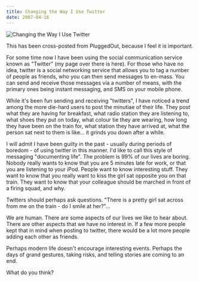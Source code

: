 ```yaml
---
title: Changing the Way I Use Twitter
date: 2007-04-16
---
```


![Changing the Way I Use Twitter](https://source.unsplash.com/vP3pnOoCiYE/1600x900)

This has been cross-posted from PluggedOut, because I feel it is important.

For some time now I have been using the social communication service known as "Twitter" (my page over there is here). For those who have no idea, twitter is a social networking service that allows you to tag a number of people as friends, who you can then send messages to en-mass. You can send and receive those messages via a number of means, with the primary ones being instant messaging, and SMS on your mobile phone.

While it's been fun sending and receiving "twitters", I have noticed a trend among the more die-hard users to post the minutiae of their life. They post what they are having for breakfast, what radio station they are listening to, what shoes they put on today, what colour tie they are wearing, how long they have been on the train for, what station they have arrived at, what the person sat next to them is like... it grinds you down after a while.

I will admit I have been guilty in the past - usually during periods of boredom - of using twitter in this manner. I'd like to call this style of messaging "documenting life". The problem is 99% of our lives are boring. Nobody really wants to know that you are 5 minutes late for work, or that you are listening to your iPod. People want to know interesting stuff. They want to know that you really want to kiss the girl sat opposite you on that train. They want to know that your colleague should be marched in front of a firing squad, and why.

Twitters should perhaps ask questions. "There is a pretty girl sat across from me on the train - do I smile at her?"...

We are human. There are some aspects of our lives we like to hear about. There are other aspects that we have no interest in. If a few more people kept that in mind when posting to twitter, there would be a lot more people adding each other as friends.

Perhaps modern life doesn't encourage interesting events. Perhaps the days of grand gestures, taking risks, and telling stories are coming to an end.

What do you think?